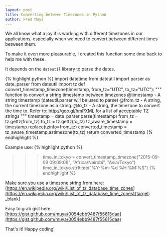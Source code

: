 ```yaml
---
layout: post
title: Converting between Timezones in Python
author: Fred Muya
---
```


We all know what a joy it is working with different timezones in our applications, especially when we need to convert between different times between them.

To make it even more pleasurable, I created this function some time back to help me with these.

It depends on the `dateutil` library to parse the dates.

{% highlight python %}
import datetime
from dateutil import parser as date_parser
from dateutil import tz
def convert_timestamp_timezone(timestamp, from_tz="UTC", to_tz="UTC"):
    """
    function to convert a string timestamp between timezones
    @timestamp - A string timestamp (dateutil.parser will be used to parse)
    @from_tz - A string, the current timezone as a string.
    @to_tz - A string, the timezone to convert the time to.
    Refer to: http://goo.gl/hmPXML for a list of acceptable TZ strings
    """
    timestamp = date_parser.parse(timestamp)
    from_tz = tz.gettz(from_tz)
    to_tz = tz.gettz(to_tz)
    tz_aware_timestamp = timestamp.replace(tzinfo=from_tz)
    converted_timestamp = tz_aware_timestamp.astimezone(to_tz)
    return converted_timestamp
{% endhighlight %}


Example use:
{% highlight python %}
>>> time_in_tokyo = convert_timestamp_timezone("2015-09-09 09:09:09", "Africa/Nairobi", "Asia/Tokyo")
>>> time_in_tokyo.strftime("%Y-%m-%d %H:%M:%S")
{% endhighlight %}

Make sure you use a timezone string from here: [https://en.wikipedia.org/wiki/List_of_tz_database_time_zones](https://en.wikipedia.org/wiki/List_of_tz_database_time_zones){target: _blank}

Easy to grab gist here: [https://gist.github.com/muya/0054ebb9487f55615daa](https://gist.github.com/muya/0054ebb9487f55615daa)

That's it! Happy coding!
